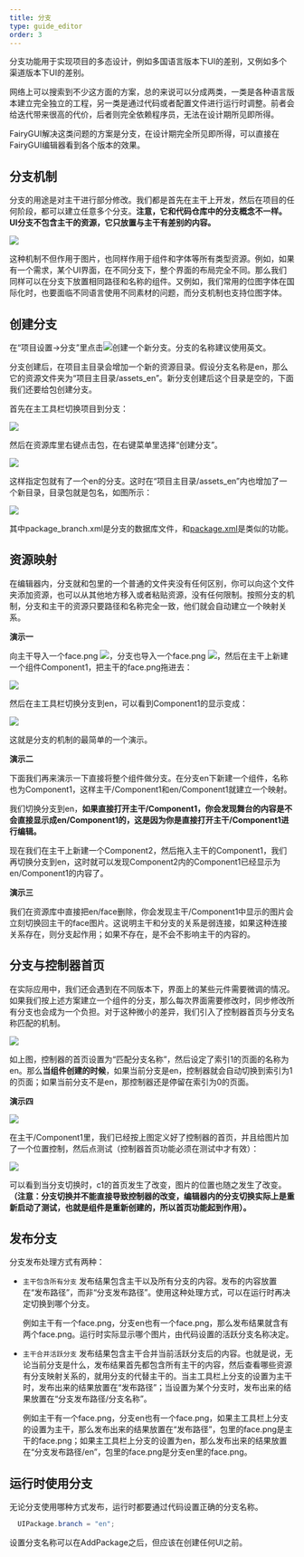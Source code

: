 ```yaml
---
title: 分支
type: guide_editor
order: 3
---
```


分支功能用于实现项目的多态设计，例如多国语言版本下UI的差别，又例如多个渠道版本下UI的差别。

网络上可以搜索到不少这方面的方案，总的来说可以分成两类，一类是各种语言版本建立完全独立的工程，另一类是通过代码或者配置文件进行运行时调整。前者会给迭代带来很高的代价，后者则完全依赖程序员，无法在设计期所见即所得。

FairyGUI解决这类问题的方案是分支，在设计期完全所见即所得，可以直接在FairyGUI编辑器看到各个版本的效果。

## 分支机制

分支的用途是对主干进行部分修改。我们都是首先在主干上开发，然后在项目的任何阶段，都可以建立任意多个分支。**注意，它和代码仓库中的分支概念不一样。UI分支不包含主干的资源，它只放置与主干有差别的内容。**

![](../../images/QQ20191210-162300.png)

这种机制不但作用于图片，也同样作用于组件和字体等所有类型资源。例如，如果有一个需求，某个UI界面，在不同分支下，整个界面的布局完全不同。那么我们同样可以在分支下放置相同路径和名称的组件。又例如，我们常用的位图字体在国际化时，也要面临不同语言使用不同素材的问题，而分支机制也支持位图字体。

## 创建分支

在“项目设置->分支”里点击![](../../images/QQ20191209-160453.png)创建一个新分支。分支的名称建议使用英文。

分支创建后，在项目主目录会增加一个新的资源目录。假设分支名称是en，那么它的资源文件夹为“项目主目录/assets_en”。新分支创建后这个目录是空的，下面我们还要给包创建分支。

首先在主工具栏切换项目到分支：

![](../../images/QQ20191210-201635.png)

然后在资源库里右键点击包，在右键菜单里选择“创建分支”。

![](../../images/QQ20191210-205005.png)

这样指定包就有了一个en的分支。这时在“项目主目录/assets_en”内也增加了一个新目录，目录包就是包名，如图所示：

![](../../images/QQ20191210-205055.png)

其中package_branch.xml是分支的数据库文件，和[package.xml](package.html#包的定义)是类似的功能。

## 资源映射

在编辑器内，分支就和包里的一个普通的文件夹没有任何区别，你可以向这个文件夹添加资源，也可以从其他地方移入或者粘贴资源，没有任何限制。按照分支的机制，分支和主干的资源只要路径和名称完全一致，他们就会自动建立一个映射关系。

**演示一**

向主干导入一个face.png ![](../../images/QQ20191210-210524.png)，分支也导入一个face.png ![](../../images/QQ20191210-210605.png)，然后在主干上新建一个组件Component1，把主干的face.png拖进去：

![](../../images/QQ20191210-210734.png)

然后在主工具栏切换分支到en，可以看到Component1的显示变成：

![](../../images/QQ20191210-210845.png)

这就是分支的机制的最简单的一个演示。

**演示二**

下面我们再来演示一下直接将整个组件做分支。在分支en下新建一个组件，名称也为Component1，这样主干/Component1和en/Component1就建立一个映射。

我们切换分支到en，**如果直接打开主干/Component1，你会发现舞台的内容是不会直接显示成en/Component1的，这是因为你是直接打开主干/Component1进行编辑。**

现在我们在主干上新建一个Component2，然后拖入主干的Component1，我们再切换分支到en，这时就可以发现Component2内的Component1已经显示为en/Component1的内容了。

**演示三**

我们在资源库中直接把en/face删除，你会发现主干/Component1中显示的图片会立刻切换回主干的face图片。这说明主干和分支的关系是弱连接，如果这种连接关系存在，则分支起作用；如果不存在，是不会不影响主干的内容的。

## 分支与控制器首页

在实际应用中，我们还会遇到在不同版本下，界面上的某些元件需要微调的情况。如果我们按上述方案建立一个组件的分支，那么每次界面需要修改时，同步修改所有分支也会成为一个负担。对于这种微小的差异，我们引入了控制器首页与分支名称匹配的机制。

![](../../images/QQ20191210-221456.png)

如上图，控制器的首页设置为“匹配分支名称”，然后设定了索引1的页面的名称为en。那么**当组件创建的时候**，如果当前分支是en，控制器就会自动切换到索引为1的页面；如果当前分支不是en，那控制器还是停留在索引为0的页面。

**演示四**

![](../../images/QQ20191210-224850.png)

在主干/Component1里，我们已经按上图定义好了控制器的首页，并且给图片加了一个位置控制，然后点测试（控制器首页功能必须在测试中才有效）：

![](../../images/2019-12-10-22_52_42.gif)

可以看到当分支切换时，c1的首页发生了改变，图片的位置也随之发生了改变。**（注意：分支切换并不能直接导致控制器的改变，编辑器内的分支切换实际上是重新启动了测试，也就是组件是重新创建的，所以首页功能起到作用）。**

## 发布分支

分支发布处理方式有两种：

- `主干包含所有分支` 发布结果包含主干以及所有分支的内容。发布的内容放置在“发布路径”，而非“分支发布路径”。使用这种处理方式，可以在运行时再决定切换到哪个分支。

  例如主干有一个face.png，分支en也有一个face.png，那么发布结果就含有两个face.png。运行时实际显示哪个图片，由代码设置的活跃分支名称决定。
  
- `主干合并活跃分支` 发布结果包含主干合并当前活跃分支后的内容。也就是说，无论当前分支是什么，发布结果首先都包含所有主干的内容，然后查看哪些资源有分支映射关系的，就用分支的代替主干的。当主工具栏上分支的设置为主干时，发布出来的结果放置在“发布路径”；当设置为某个分支时，发布出来的结果放置在“分支发布路径/分支名称”。
  
  例如主干有一个face.png，分支en也有一个face.png，如果主工具栏上分支的设置为主干，那么发布出来的结果放置在“发布路径”，包里的face.png是主干的face.png；如果主工具栏上分支的设置为en，那么发布出来的结果放置在“分支发布路径/en”，包里的face.png是分支en里的face.png。

## 运行时使用分支

无论分支使用哪种方式发布，运行时都要通过代码设置正确的分支名称。

```csharp
  UIPackage.branch = "en";
```

设置分支名称可以在AddPackage之后，但应该在创建任何UI之前。
